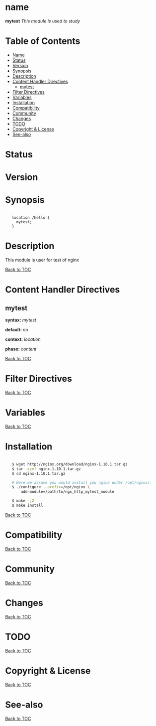 name
====

**mytest**
*This module is used to study*

Table of Contents
==============

* [Name](#name)
* [Status](#staus)
* [Version](#version)
* [Synopsis](#synopsis)
* [Description](#description)
* [Content Handler Directives](#content-handler-directives)
    * [mytest](#mytest)
* [Filter Directives](#filter-directives)
* [Variables](#variables)
* [Installation](#installation)
* [Compatibility](#compatibility)
* [Community](#community)
* [Changes](#changes)
* [TODO](#todo)
* [Copyright & License](#copyright--license)
* [See-also](#see-also)

Status
======


Version
=======

Synopsis
========

```nginx

   location /hello {
     mytest;
   }
```

Description
===========

This module is user for test of nginx


[Back to TOC](#table-of-contents)

Content Handler Directives
==========================

mytest
------
**syntax:** *mytest*

**default:** *no*

**context:** *location*

**phase:** *content*

[Back to TOC](#table-of-contents)

Filter Directives
=================
[Back to TOC](#table-of-contents)

Variables
=========
[Back to TOC](#table-of-contents)


Installation
============

```bash

   $ wget http://nginx.org/download/nginx-1.10.1.tar.gz
   $ tar -xzvf nginx-1.10.1.tar.gz
   $ cd nginx-1.10.1.tar.gz

   # Here we assume you would install you nginx under /opt/nginx/.
   $ ./configure --prefix=/opt/nginx \
       add-module=/path/to/ngx_http_mytest_module

   $ make -j2
   $ make install
```
[Back to TOC](#table-of-contents)


Compatibility
=============


[Back to TOC](#table-of-contents)

Community
=========

[Back to TOC](#table-of-contents)


Changes
=======

[Back to TOC](#table-of-contents)

TODO
====

[Back to TOC](#table-of-contents)

Copyright & License
===================

[Back to TOC](#table-of-contents)

See-also
========

[Back to TOC](#table-of-contents)
